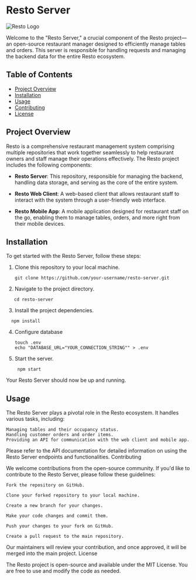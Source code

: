 # Resto Server

![Resto Logo](https://svgshare.com/s/y_P)

Welcome to the "Resto Server," a crucial component of the Resto project—an open-source restaurant manager designed to efficiently manage tables and orders. This server is responsible for handling requests and managing the backend data for the entire Resto ecosystem.

## Table of Contents
- [Project Overview](#project-overview)
- [Installation](#installation)
- [Usage](#usage)
- [Contributing](#contributing)
- [License](#license)

## Project Overview

Resto is a comprehensive restaurant management system comprising multiple repositories that work together seamlessly to help restaurant owners and staff manage their operations effectively. The Resto project includes the following components:

- **Resto Server**: This repository, responsible for managing the backend, handling data storage, and serving as the core of the entire system.

- **Resto Web Client**: A web-based client that allows restaurant staff to interact with the system through a user-friendly web interface.

- **Resto Mobile App**: A mobile application designed for restaurant staff on the go, enabling them to manage tables, orders, and more right from their mobile devices.

## Installation

To get started with the Resto Server, follow these steps:

1. Clone this repository to your local machine.

   ```shell
   git clone https://github.com/your-username/resto-server.git
2. Navigate to the project directory.
  ```shell
     cd resto-server
  ```
3. Install the project dependencies.

  ```shell
    npm install
  ```

4. Configure database
   ```shell
   touch .env
   echo "DATABASE_URL="YOUR_CONNECTION_STRING"" > .env
6. Start the server.
   ```shell
    npm start

Your Resto Server should now be up and running.
## Usage

The Resto Server plays a pivotal role in the Resto ecosystem. It handles various tasks, including:

    Managing tables and their occupancy status.
    Handling customer orders and order items.
    Providing an API for communication with the web client and mobile app.

Please refer to the API documentation for detailed information on using the Resto Server endpoints and functionalities.
Contributing

We welcome contributions from the open-source community. If you'd like to contribute to the Resto Server, please follow these guidelines:

    Fork the repository on GitHub.

    Clone your forked repository to your local machine.

    Create a new branch for your changes.

    Make your code changes and commit them.

    Push your changes to your fork on GitHub.

    Create a pull request to the main repository.

Our maintainers will review your contribution, and once approved, it will be merged into the main project.
License

The Resto project is open-source and available under the MIT License. You are free to use and modify the code as needed.

